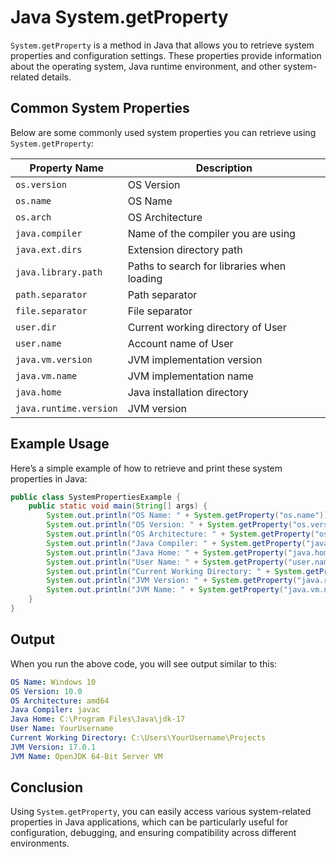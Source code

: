 # Java System.getProperty

`System.getProperty` is a method in Java that allows you to retrieve system properties and configuration settings. These properties provide information about the operating system, Java runtime environment, and other system-related details.

## Common System Properties

Below are some commonly used system properties you can retrieve using `System.getProperty`:

| Property Name             | Description                                     |
|---------------------------|-------------------------------------------------|
| `os.version`              | OS Version                                     |
| `os.name`                 | OS Name                                        |
| `os.arch`                 | OS Architecture                                |
| `java.compiler`           | Name of the compiler you are using             |
| `java.ext.dirs`          | Extension directory path                        |
| `java.library.path`       | Paths to search for libraries when loading     |
| `path.separator`          | Path separator                                  |
| `file.separator`          | File separator                                  |
| `user.dir`                | Current working directory of User               |
| `user.name`               | Account name of User                           |
| `java.vm.version`         | JVM implementation version                      |
| `java.vm.name`            | JVM implementation name                         |
| `java.home`               | Java installation directory                     |
| `java.runtime.version`    | JVM version                                    |

## Example Usage

Here’s a simple example of how to retrieve and print these system properties in Java:

```java
public class SystemPropertiesExample {
    public static void main(String[] args) {
        System.out.println("OS Name: " + System.getProperty("os.name"));
        System.out.println("OS Version: " + System.getProperty("os.version"));
        System.out.println("OS Architecture: " + System.getProperty("os.arch"));
        System.out.println("Java Compiler: " + System.getProperty("java.compiler"));
        System.out.println("Java Home: " + System.getProperty("java.home"));
        System.out.println("User Name: " + System.getProperty("user.name"));
        System.out.println("Current Working Directory: " + System.getProperty("user.dir"));
        System.out.println("JVM Version: " + System.getProperty("java.runtime.version"));
        System.out.println("JVM Name: " + System.getProperty("java.vm.name"));
    }
}
```

## Output
When you run the above code, you will see output similar to this:

```yaml
OS Name: Windows 10
OS Version: 10.0
OS Architecture: amd64
Java Compiler: javac
Java Home: C:\Program Files\Java\jdk-17
User Name: YourUsername
Current Working Directory: C:\Users\YourUsername\Projects
JVM Version: 17.0.1
JVM Name: OpenJDK 64-Bit Server VM
```

## Conclusion
Using `System.getProperty`, you can easily access various system-related properties in Java applications, which can be particularly useful for configuration, debugging, and ensuring compatibility across different environments.


